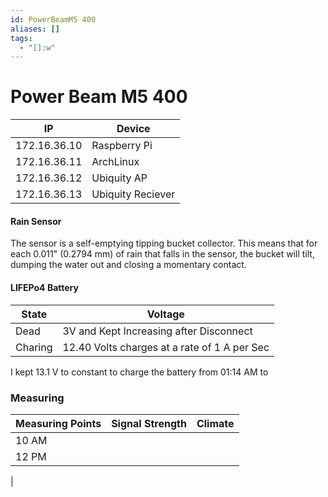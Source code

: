 ```yaml
---
id: PowerBeamM5 400
aliases: []
tags:
  - "[]:w"
---
```


# Power Beam M5 400

| IP           | Device            |
| ------------ | ----------------- |
| 172.16.36.10 | Raspberry Pi      |
| 172.16.36.11 | ArchLinux         |
| 172.16.36.12 | Ubiquity AP       |
| 172.16.36.13 | Ubiquity Reciever |

#### Rain Sensor

The sensor is a self-emptying tipping bucket collector. This means that for each 0.011" (0.2794 mm) of rain that falls in the sensor, the bucket will tilt, dumping the water out and closing a momentary contact.

#### LIFEPo4 Battery

| State   | Voltage                                      |
| ------- | -------------------------------------------- |
| Dead    | 3V and Kept Increasing after Disconnect      |
| Charing | 12.40 Volts charges at a rate of 1 A per Sec |

I kept 13.1 V to constant to charge the battery from 01:14 AM to

### Measuring

| Measuring Points | Signal Strength | Climate |
| ---------------- | --------------- | ------- |
| 10 AM            |                 |         |
| 12 PM            |                 |         |

|
